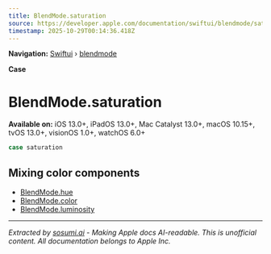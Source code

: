```yaml
---
title: BlendMode.saturation
source: https://developer.apple.com/documentation/swiftui/blendmode/saturation
timestamp: 2025-10-29T00:14:36.418Z
---
```


**Navigation:** [Swiftui](/documentation/swiftui) › [blendmode](/documentation/swiftui/blendmode)

**Case**

# BlendMode.saturation

**Available on:** iOS 13.0+, iPadOS 13.0+, Mac Catalyst 13.0+, macOS 10.15+, tvOS 13.0+, visionOS 1.0+, watchOS 6.0+

```swift
case saturation
```

## Mixing color components

- [BlendMode.hue](/documentation/swiftui/blendmode/hue)
- [BlendMode.color](/documentation/swiftui/blendmode/color)
- [BlendMode.luminosity](/documentation/swiftui/blendmode/luminosity)

---

*Extracted by [sosumi.ai](https://sosumi.ai) - Making Apple docs AI-readable.*
*This is unofficial content. All documentation belongs to Apple Inc.*
